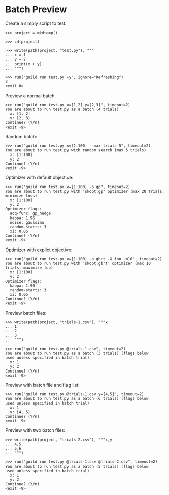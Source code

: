 # Batch Preview

Create a simply script to test.

    >>> project = mkdtemp()

    >>> cd(project)

    >>> write(path(project, "test.py"), """
    ... x = 1
    ... y = 2
    ... print(x + y)
    ... """)

    >>> run("guild run test.py -y", ignore="Refreshing")
    3
    <exit 0>

Preview a normal batch.

    >>> run("guild run test.py x=[1,2] y=[2,3]", timeout=2)
    You are about to run test.py as a batch (4 trials)
      x: [1, 2]
      y: [2, 3]
    Continue? (Y/n)
    <exit -9>

Random batch:

    >>> run("guild run test.py x=[1:100] --max-trials 5", timeout=2)
    You are about to run test.py with random search (max 5 trials)
      x: [1:100]
      y: 2
    Continue? (Y/n)
    <exit -9>

Optimizer with default objective:

    >>> run("guild run test.py x=[1:100] -o gp", timeout=2)
    You are about to run test.py with 'skopt:gp' optimizer (max 20 trials, minimize loss)
      x: [1:100]
      y: 2
    Optimizer flags:
      acq-func: gp_hedge
      kappa: 1.96
      noise: gaussian
      random-starts: 3
      xi: 0.05
    Continue? (Y/n)
    <exit -9>

Optimizer with explict objective:

    >>> run("guild run test.py x=[1:100] -o gbrt -X foo -m10", timeout=2)
    You are about to run test.py with 'skopt:gbrt' optimizer (max 10 trials, maximize foo)
      x: [1:100]
      y: 2
    Optimizer flags:
      kappa: 1.96
      random-starts: 3
      xi: 0.05
    Continue? (Y/n)
    <exit -9>

Preview batch files:

    >>> write(path(project, "trials-1.csv"), """x
    ... 1
    ... 2
    ... 3
    ... """)

    >>> run("guild run test.py @trials-1.csv", timeout=2)
    You are about to run test.py as a batch (3 trials) (flags below
    used unless specified in batch trial)
      x: 1
      y: 2
    Continue? (Y/n)
    <exit -9>

Preview with batch file and flag list:

    >>> run("guild run test.py @trials-1.csv y=[4,5]", timeout=2)
    You are about to run test.py as a batch (6 trials) (flags below
    used unless specified in batch trial)
      x: 1
      y: [4, 5]
    Continue? (Y/n)
    <exit -9>

Preview with two batch files:

    >>> write(path(project, "trials-2.csv"), """x,y
    ... 4,5
    ... 5,6
    ... """)

    >>> run("guild run test.py @trials-1.csv @trials-2.csv", timeout=2)
    You are about to run test.py as a batch (5 trials) (flags below
    used unless specified in batch trial)
      x: 1
      y: 2
    Continue? (Y/n)
    <exit -9>
